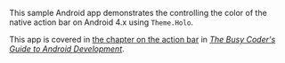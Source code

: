 This sample Android app demonstrates
the controlling the color of the native action bar on Android 4.x using `Theme.Holo`.

This app is covered in 
[the chapter on the action bar](https://commonsware.com/Android/previews/the-action-bar)
in [*The Busy Coder's Guide to Android Development*](https://commonsware.com/Android/).

